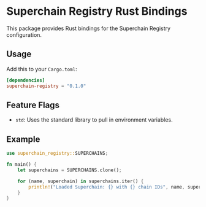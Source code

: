 # Superchain Registry Rust Bindings

This package provides Rust bindings for the Superchain Registry configuration.

## Usage

Add this to your `Cargo.toml`:

```toml
[dependencies]
superchain-registry = "0.1.0"
```

## Feature Flags

- `std`: Uses the standard library to pull in environment variables.

## Example

```rust
use superchain_registry::SUPERCHAINS;

fn main() {
    let superchains = SUPERCHAINS.clone();

    for (name, superchain) in superchains.iter() {
        println!("Loaded Superchain: {} with {} chain IDs", name, superchain.chain_ids.len());
    }
}
```
